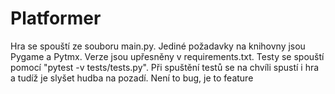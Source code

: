 # Platformer

Hra se spouští ze souboru main.py. Jediné požadavky na knihovny jsou Pygame a Pytmx. Verze jsou upřesněny v requirements.txt.
Testy se spouští pomocí "pytest -v tests/tests.py". Při spuštění testů se na chvíli spustí i hra a tudíž je slyšet hudba na pozadí. Není to bug, je to feature